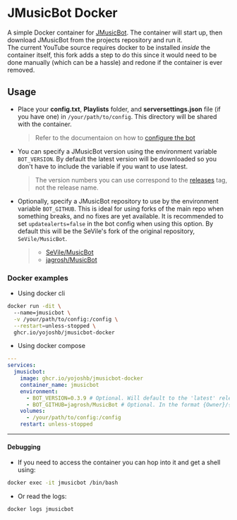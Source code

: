 # JMusicBot Docker

A simple Docker container for [JMusicBot](https://github.com/SeVile/MusicBot). The container will start up, then download JMusicBot from the projects repository and run it.  
The current YouTube source requires docker to be installed _inside_ the container itself, this fork adds a step to do this since it would need to be done manually (which can be a hassle) and redone if the container is ever removed.

## Usage
- Place your **config.txt**, **Playlists** folder, and **serversettings.json** file (if you have one) in `/your/path/to/config`. This directory will be shared with the container.
  > Refer to the documentaion on how to [configure the bot](https://jmusicbot.com/setup/#3-configure-the-bot)
- You can specify a JMusicBot version using the environment variable `BOT_VERSION`. By default the latest version will be downloaded so you don't have to include the variable if you want to use latest.
  > The version numbers you can use correspond to the [releases](https://github.com/SeVile/MusicBot/releases) tag, not the release name.
- Optionally, specify a JMusicBot repository to use by the environment variable `BOT_GITHUB`. This is ideal for using forks of the main repo when something breaks, and no fixes are yet available. It is recommended to set `updatealerts=false` in the bot config when using this option. By default this will be the SeVile's fork of the original repository, `SeVile/MusicBot`.
  > - [SeVile/MusicBot](https://github.com/SeVile/MusicBot/)
  > - [jagrosh/MusicBot](https://github.com/jagrosh/MusicBot)


### Docker examples
- Using docker cli
```bash
docker run -dit \  
  --name=jmusicbot \
  -v /your/path/to/config:/config \
  --restart=unless-stopped \
  ghcr.io/yojoshb/jmusicbot-docker
```

- Using docker compose
```yaml
---
services:
  jmusicbot:
    image: ghcr.io/yojoshb/jmusicbot-docker
    container_name: jmusicbot
    environment:
      - BOT_VERSION=0.3.9 # Optional. Will default to the 'latest' release
      - BOT_GITHUB=jagrosh/MusicBot # Optional. In the format {Owner}/{Repository}
    volumes:
      - /your/path/to/config:/config
    restart: unless-stopped
```

---

#### Debugging
- If you need to access the container you can hop into it and get a shell using:
```bash
docker exec -it jmusicbot /bin/bash
```

- Or read the logs:
```bash
docker logs jmusicbot
```
